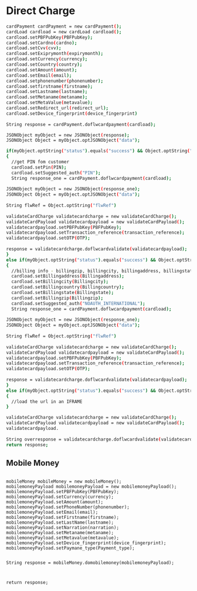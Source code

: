 # Direct Charge

```bash
cardPayment cardPayment = new cardPayment();
cardLoad cardload = new cardLoad cardload();
cardload.setPBFPubKey(PBFPubKey);
cardload.setCardno(cardno);
cardload.setCvv(cvv);
cardload.setExiprymonth(expirymonth);
cardload.setCurrency(currency);
cardload.setCountry(country);
cardload.setAmount(amount);
cardload.setEmail(email);
cardload.setphonenumber(phonenumber);
cardload.setfirstname(firstname);
cardload.setLastname(lastname);
cardload.setMetaname(metaname);
cardload.setMetaValue(metavalue);
cardload.setRedirect_url(redirect_url);
cardload.setDevice_fingerprint(device_fingerprint)
  
String response = cardPayment.doflwcardpayment(cardload);

JSONObject myObject = new JSONObject(response);
JSONObject Object = myObject.optJSONObject("data");

if(myObject.optString("status").equals("success") && Object.optString("suggested_auth").equals("PIN"))
{
  //get PIN fom customer
  cardload.setPin(PIN);
  cardload.setSuggested_auth("PIN");
  String response_one = cardPayment.doflwcardpayment(cardload);
  
JSONObject myObject = new JSONObject(response_one);
JSONObject Object = myObject.optJSONObject("data");
  
String flwRef = Object.optString("flwRef")
  
validateCardCharge validatecardcharge = new validateCardCharge();
validateCardPayload validatecardpayload = new validateCardPayload();
validatecardpayload.setPBFPubKey(PBFPubKey);
validatecardpayload.setTransaction_reference(transaction_reference);
validatecardpayload.setOTP(OTP);
  
response = validatecardcharge.doflwcardvalidate(validatecardpayload);
}
else if(myObject.optString("status").equals("success") && Object.optString("suggested_auth").equals("NOAUTH_INTERNATIONAL"))
{
  //billing info - billingzip, billingcity, billingaddress, billingstate, billingcountry
  cardload.setBillingaddress(Billingaddress);
  cardload.setBillingcity(Billingcity);
  cardload.setBillingcountry(Billingcountry);
  cardload.setBillingstate(Billingstate);
  cardload.setBillingzip(Billingzip);
  cardload.setSuggested_auth("NOAUTH_INTERNATIONAL");
  String response_one = cardPayment.doflwcardpayment(cardload);
  
JSONObject myObject = new JSONObject(response_one);
JSONObject Object = myObject.optJSONObject("data");
  
String flwRef = Object.optString("flwRef")
  
validateCardCharge validatecardcharge = new validateCardCharge();
validateCardPayload validatecardpayload = new validateCardPayload();
validatecardpayload.setPBFPubKey(PBFPubKey);
validatecardpayload.setTransaction_reference(transaction_reference);
validatecardpayload.setOTP(OTP);
  
response = validatecardcharge.doflwcardvalidate(validatecardpayload);
}
else if(myObject.optString("status").equals("success") && Object.optString("authurl")!="N/A")
{
  //load the url in an IFRAME
}

validateCardCharge validatecardcharge = new validateCardCharge();
validateCardPayload validatecardpayload = new validateCardPayload();
validatecardpayload.
  
String overresponse = validatecardcharge.doflwcardvalidate(validatecardpayload);
return response;
```

## Mobile Money
<code>
mobileMoney mobileMoney = new mobileMoney();
mobilemoneyPayload mobilemoneyPayload = new mobilemoneyPayload();
mobilemoneyPayload.setPBFPubKey(PBFPubKey);
mobilemoneyPayload.setCurrency(currency);
mobilemoneyPayload.setAmount(amount);
mobilemoneyPayload.setPhoneNumber(phonenumber);
mobilemoneyPayload.setEmail(email);
mobilemoneyPayload.setFirstname(firstname);
mobilemoneyPayload.setLastName(lastname);
mobilemoneyPayload.setNarration(narration);
mobilemoneyPayload.setMetaname(metaname);
mobilemoneyPayload.setMetavalue(metavalue);
mobilemoneyPayload.setDevice_fingerprint(device_fingerprint);
mobilemoneyPayload.setPaymane_type(Payment_type);

String response = mobileMoney.domobilemoney(mobilemoneyPayload);

return response; 
</code>
